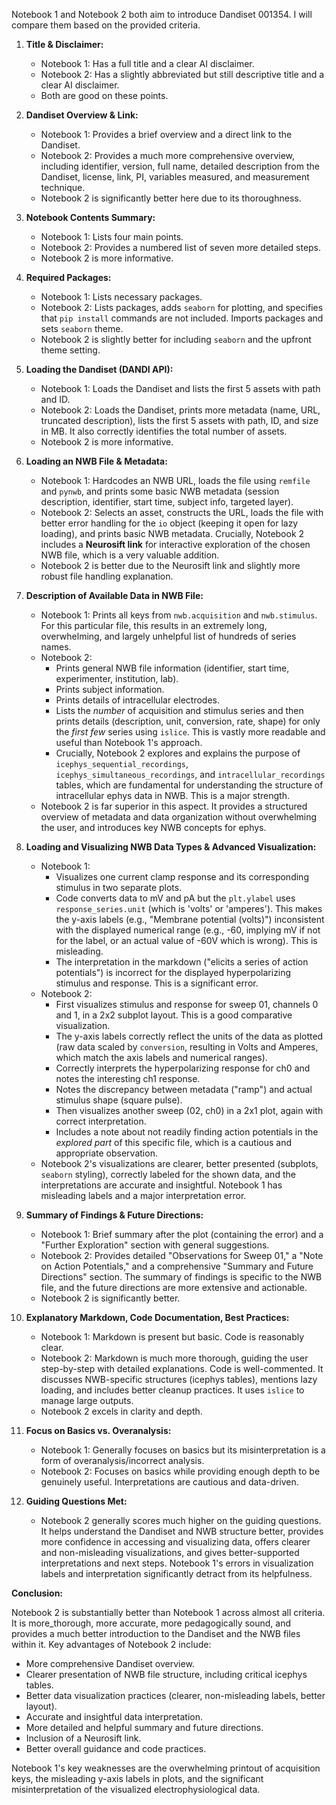 Notebook 1 and Notebook 2 both aim to introduce Dandiset 001354. I will compare them based on the provided criteria.

1.  **Title & Disclaimer:**
    *   Notebook 1: Has a full title and a clear AI disclaimer.
    *   Notebook 2: Has a slightly abbreviated but still descriptive title and a clear AI disclaimer.
    *   Both are good on these points.

2.  **Dandiset Overview & Link:**
    *   Notebook 1: Provides a brief overview and a direct link to the Dandiset.
    *   Notebook 2: Provides a much more comprehensive overview, including identifier, version, full name, detailed description from the Dandiset, license, link, PI, variables measured, and measurement technique.
    *   Notebook 2 is significantly better here due to its thoroughness.

3.  **Notebook Contents Summary:**
    *   Notebook 1: Lists four main points.
    *   Notebook 2: Provides a numbered list of seven more detailed steps.
    *   Notebook 2 is more informative.

4.  **Required Packages:**
    *   Notebook 1: Lists necessary packages.
    *   Notebook 2: Lists packages, adds `seaborn` for plotting, and specifies that `pip install` commands are not included. Imports packages and sets `seaborn` theme.
    *   Notebook 2 is slightly better for including `seaborn` and the upfront theme setting.

5.  **Loading the Dandiset (DANDI API):**
    *   Notebook 1: Loads the Dandiset and lists the first 5 assets with path and ID.
    *   Notebook 2: Loads the Dandiset, prints more metadata (name, URL, truncated description), lists the first 5 assets with path, ID, and size in MB. It also correctly identifies the total number of assets.
    *   Notebook 2 is more informative.

6.  **Loading an NWB File & Metadata:**
    *   Notebook 1: Hardcodes an NWB URL, loads the file using `remfile` and `pynwb`, and prints some basic NWB metadata (session description, identifier, start time, subject info, targeted layer).
    *   Notebook 2: Selects an asset, constructs the URL, loads the file with better error handling for the `io` object (keeping it open for lazy loading), and prints basic NWB metadata. Crucially, Notebook 2 includes a **Neurosift link** for interactive exploration of the chosen NWB file, which is a very valuable addition.
    *   Notebook 2 is better due to the Neurosift link and slightly more robust file handling explanation.

7.  **Description of Available Data in NWB File:**
    *   Notebook 1: Prints all keys from `nwb.acquisition` and `nwb.stimulus`. For this particular file, this results in an extremely long, overwhelming, and largely unhelpful list of hundreds of series names.
    *   Notebook 2:
        *   Prints general NWB file information (identifier, start time, experimenter, institution, lab).
        *   Prints subject information.
        *   Prints details of intracellular electrodes.
        *   Lists the *number* of acquisition and stimulus series and then prints details (description, unit, conversion, rate, shape) for only the *first few* series using `islice`. This is vastly more readable and useful than Notebook 1's approach.
        *   Crucially, Notebook 2 explores and explains the purpose of `icephys_sequential_recordings`, `icephys_simultaneous_recordings`, and `intracellular_recordings` tables, which are fundamental for understanding the structure of intracellular ephys data in NWB. This is a major strength.
    *   Notebook 2 is far superior in this aspect. It provides a structured overview of metadata and data organization without overwhelming the user, and introduces key NWB concepts for ephys.

8.  **Loading and Visualizing NWB Data Types & Advanced Visualization:**
    *   Notebook 1:
        *   Visualizes one current clamp response and its corresponding stimulus in two separate plots.
        *   Code converts data to mV and pA but the `plt.ylabel` uses `response_series.unit` (which is 'volts' or 'amperes'). This makes the y-axis labels (e.g., "Membrane potential (volts)") inconsistent with the displayed numerical range (e.g., -60, implying mV if not for the label, or an actual value of -60V which is wrong). This is misleading.
        *   The interpretation in the markdown ("elicits a series of action potentials") is incorrect for the displayed hyperpolarizing stimulus and response. This is a significant error.
    *   Notebook 2:
        *   First visualizes stimulus and response for sweep 01, channels 0 and 1, in a 2x2 subplot layout. This is a good comparative visualization.
        *   The y-axis labels correctly reflect the units of the data as plotted (raw data scaled by `conversion`, resulting in Volts and Amperes, which match the axis labels and numerical ranges).
        *   Correctly interprets the hyperpolarizing response for ch0 and notes the interesting ch1 response.
        *   Notes the discrepancy between metadata ("ramp") and actual stimulus shape (square pulse).
        *   Then visualizes another sweep (02, ch0) in a 2x1 plot, again with correct interpretation.
        *   Includes a note about not readily finding action potentials in the *explored part* of this specific file, which is a cautious and appropriate observation.
    *   Notebook 2's visualizations are clearer, better presented (subplots, `seaborn` styling), correctly labeled for the shown data, and the interpretations are accurate and insightful. Notebook 1 has misleading labels and a major interpretation error.

9.  **Summary of Findings & Future Directions:**
    *   Notebook 1: Brief summary after the plot (containing the error) and a "Further Exploration" section with general suggestions.
    *   Notebook 2: Provides detailed "Observations for Sweep 01," a "Note on Action Potentials," and a comprehensive "Summary and Future Directions" section. The summary of findings is specific to the NWB file, and the future directions are more extensive and actionable.
    *   Notebook 2 is significantly better.

10. **Explanatory Markdown, Code Documentation, Best Practices:**
    *   Notebook 1: Markdown is present but basic. Code is reasonably clear.
    *   Notebook 2: Markdown is much more thorough, guiding the user step-by-step with detailed explanations. Code is well-commented. It discusses NWB-specific structures (icephys tables), mentions lazy loading, and includes better cleanup practices. It uses `islice` to manage large outputs.
    *   Notebook 2 excels in clarity and depth.

11. **Focus on Basics vs. Overanalysis:**
    *   Notebook 1: Generally focuses on basics but its misinterpretation is a form of overanalysis/incorrect analysis.
    *   Notebook 2: Focuses on basics while providing enough depth to be genuinely useful. Interpretations are cautious and data-driven.

12. **Guiding Questions Met:**
    *   Notebook 2 generally scores much higher on the guiding questions. It helps understand the Dandiset and NWB structure better, provides more confidence in accessing and visualizing data, offers clearer and non-misleading visualizations, and gives better-supported interpretations and next steps. Notebook 1's errors in visualization labels and interpretation significantly detract from its helpfulness.

**Conclusion:**

Notebook 2 is substantially better than Notebook 1 across almost all criteria. It is more_thorough, more accurate, more pedagogically sound, and provides a much better introduction to the Dandiset and the NWB files within it. Key advantages of Notebook 2 include:
*   More comprehensive Dandiset overview.
*   Clearer presentation of NWB file structure, including critical icephys tables.
*   Better data visualization practices (clearer, non-misleading labels, better layout).
*   Accurate and insightful data interpretation.
*   More detailed and helpful summary and future directions.
*   Inclusion of a Neurosift link.
*   Better overall guidance and code practices.

Notebook 1's key weaknesses are the overwhelming printout of acquisition keys, the misleading y-axis labels in plots, and the significant misinterpretation of the visualized electrophysiological data.